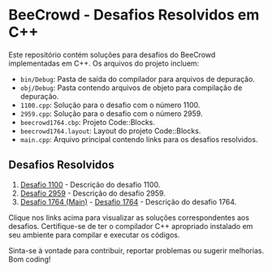 # BeeCrowd - Desafios Resolvidos em C++

Este repositório contém soluções para desafios do BeeCrowd implementadas em C++. Os arquivos do projeto incluem:

- `bin/Debug`: Pasta de saída do compilador para arquivos de depuração.
- `obj/Debug`: Pasta contendo arquivos de objeto para compilação de depuração.
- `1100.cpp`: Solução para o desafio com o número 1100.
- `2959.cpp`: Solução para o desafio com o número 2959.
- `beecrowd1764.cbp`: Projeto Code::Blocks.
- `beecrowd1764.layout`: Layout do projeto Code::Blocks.
- `main.cpp`: Arquivo principal contendo links para os desafios resolvidos.

## Desafios Resolvidos

1. [Desafio 1100](1100.cpp) - Descrição do desafio 1100.
2. [Desafio 2959](2959.cpp) - Descrição do desafio 2959.
3. [Desafio 1764 (Main)](main.cpp) - [Desafio 1764](beecrowd1764.cpp) - Descrição do desafio 1764.

Clique nos links acima para visualizar as soluções correspondentes aos desafios. Certifique-se de ter o compilador C++ apropriado instalado em seu ambiente para compilar e executar os códigos.

Sinta-se à vontade para contribuir, reportar problemas ou sugerir melhorias. Bom coding!
